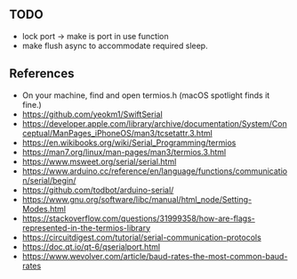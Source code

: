 


## TODO
- lock port ->  make is port in use function
- make flush async to accommodate required sleep. 

## References
- On your machine, find and open termios.h (macOS spotlight finds it fine.)
- https://github.com/yeokm1/SwiftSerial
- https://developer.apple.com/library/archive/documentation/System/Conceptual/ManPages_iPhoneOS/man3/tcsetattr.3.html
- https://en.wikibooks.org/wiki/Serial_Programming/termios
- https://man7.org/linux/man-pages/man3/termios.3.html
- https://www.msweet.org/serial/serial.html
- https://www.arduino.cc/reference/en/language/functions/communication/serial/begin/
- https://github.com/todbot/arduino-serial/
- https://www.gnu.org/software/libc/manual/html_node/Setting-Modes.html
- https://stackoverflow.com/questions/31999358/how-are-flags-represented-in-the-termios-library
- https://circuitdigest.com/tutorial/serial-communication-protocols
- https://doc.qt.io/qt-6/qserialport.html
- https://www.wevolver.com/article/baud-rates-the-most-common-baud-rates
